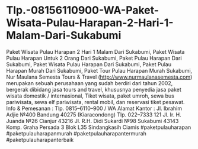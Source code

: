 # Tlp.-08156110900-WA-Paket-Wisata-Pulau-Harapan-2-Hari-1-Malam-Dari-Sukabumi
Paket Wisata Pulau Harapan 2 Hari 1 Malam Dari Sukabumi, Paket Wisata Pulau Harapan Untuk 2 Orang Dari Sukabumi, Paket Pulau Harapan Dari Sukabumi, Paket Wisata Pulau Harapan Dari Sukabumi, Paket Pulau Harapan Murah Dari Sukabumi, Paket Tour Pulau Harapan Murah Sukabumi,  Nur Maulana Semesta Tours &amp; Travel (http://www.nurmaulanasemesta.com) merupakan sebuah perusahaan yang sudah berdiri dari tahun 2002, bergerak dibidang jasa tours and travel, khususnya penyedia jasa paket wisata domestik / internasional, Tiket wisata, paket umroh, sewa bus pariwisata, sewa elf pariwisata, rental mobil, dan reservasi tiket pesawat.  Info &amp; Pemesanan :  Tlp. 0815–6110–900 / WA  Alamat Kantor :  Jl. Ibrahim Adjie №400 Bandung 40275 (Kiaracondong) Tlp. 022–7333 121  Jl. Ir. H. Juanda №26 Cianjur 43216  Jl. R.H. Didi Sukardi №98 Sukabumi 43143  Komp. Graha Persada 3 Blok L35 Sindangkasih Ciamis  #paketpulauharapan #paketpulauharapanmurah #paketpulauharapantermurah #paketpulauharapanterbaik
